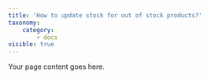 ```yaml
---
title: 'How to update stock for out of stock products?'
taxonomy:
    category:
        - docs
visible: true
---
```


Your page content goes here.